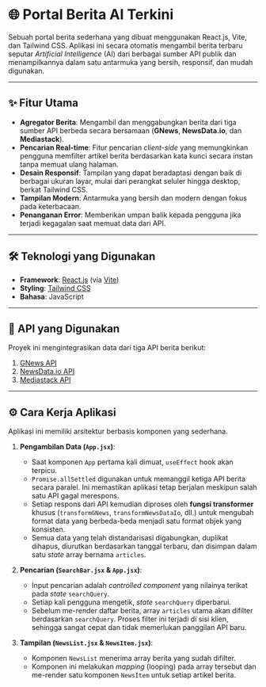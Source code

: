 # 🌐 Portal Berita AI Terkini

Sebuah portal berita sederhana yang dibuat menggunakan React.js, Vite, dan Tailwind CSS. Aplikasi ini secara otomatis mengambil berita terbaru seputar *Artificial Intelligence* (AI) dari berbagai sumber API publik dan menampilkannya dalam satu antarmuka yang bersih, responsif, dan mudah digunakan.


---

## ✨ Fitur Utama

- **Agregator Berita**: Mengambil dan menggabungkan berita dari tiga sumber API berbeda secara bersamaan (**GNews**, **NewsData.io**, dan **Mediastack**).
- **Pencarian Real-time**: Fitur pencarian *client-side* yang memungkinkan pengguna memfilter artikel berita berdasarkan kata kunci secara instan tanpa memuat ulang halaman.
- **Desain Responsif**: Tampilan yang dapat beradaptasi dengan baik di berbagai ukuran layar, mulai dari perangkat seluler hingga desktop, berkat Tailwind CSS.
- **Tampilan Modern**: Antarmuka yang bersih dan modern dengan fokus pada keterbacaan.
- **Penanganan Error**: Memberikan umpan balik kepada pengguna jika terjadi kegagalan saat memuat data dari API.

---

## 🛠️ Teknologi yang Digunakan

- **Framework**: [React.js](https://reactjs.org/) (via [Vite](https://vitejs.dev/))
- **Styling**: [Tailwind CSS](https://tailwindcss.com/)
- **Bahasa**: JavaScript

---

## 🔑 API yang Digunakan

Proyek ini mengintegrasikan data dari tiga API berita berikut:
1.  [GNews API](https://gnews.io/)
2.  [NewsData.io API](https://newsdata.io/)
3.  [Mediastack API](https://mediastack.com/)

---

## ⚙️ Cara Kerja Aplikasi

Aplikasi ini memiliki arsitektur berbasis komponen yang sederhana.

1.  **Pengambilan Data (`App.jsx`)**:
    - Saat komponen `App` pertama kali dimuat, `useEffect` hook akan terpicu.
    - `Promise.allSettled` digunakan untuk memanggil ketiga API berita secara paralel. Ini memastikan aplikasi tetap berjalan meskipun salah satu API gagal merespons.
    - Setiap respons dari API kemudian diproses oleh **fungsi transformer** khusus (`transformGNews`, `transformNewsDataIo`, dll.) untuk mengubah format data yang berbeda-beda menjadi satu format objek yang konsisten.
    - Semua data yang telah distandarisasi digabungkan, duplikat dihapus, diurutkan berdasarkan tanggal terbaru, dan disimpan dalam satu *state* array bernama `articles`.

2.  **Pencarian (`SearchBar.jsx` & `App.jsx`)**:
    - Input pencarian adalah *controlled component* yang nilainya terikat pada *state* `searchQuery`.
    - Setiap kali pengguna mengetik, *state* `searchQuery` diperbarui.
    - Sebelum me-render daftar berita, array `articles` utama akan difilter berdasarkan `searchQuery`. Proses filter ini terjadi di sisi klien, sehingga sangat cepat dan tidak memerlukan panggilan API baru.

3.  **Tampilan (`NewsList.jsx` & `NewsItem.jsx`)**:
    - Komponen `NewsList` menerima array berita yang sudah difilter.
    - Komponen ini melakukan *mapping* (looping) pada array tersebut dan me-render satu komponen `NewsItem` untuk setiap artikel berita.
